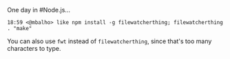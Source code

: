 One day in #Node.js...

```
18:59 <@mbalho> like npm install -g filewatcherthing; filewatcherthing . "make"
```

You can also use `fwt` instead of `filewatcherthing`, since that's too
many characters to type.
